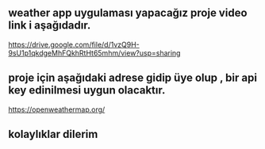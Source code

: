 ## weather app uygulaması yapacağız proje video link i aşağıdadır. 


https://drive.google.com/file/d/1vzQ9H-9sU1p1qkdgeMhFQkhRtHt65mhm/view?usp=sharing

## proje için aşağıdaki adrese gidip üye olup , bir api key edinilmesi uygun olacaktır. 

https://openweathermap.org/      

## kolaylıklar dilerim